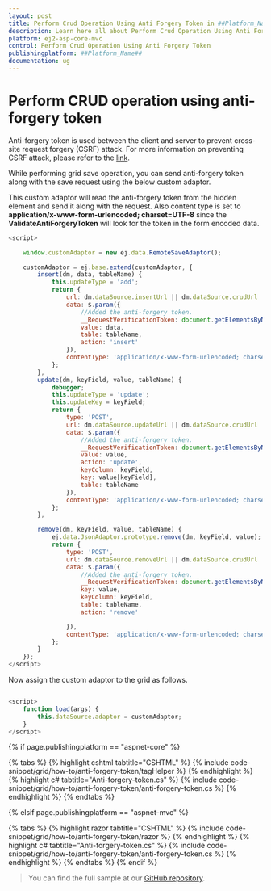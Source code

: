 ```yaml
---
layout: post
title: Perform Crud Operation Using Anti Forgery Token in ##Platform_Name## Grid Component
description: Learn here all about Perform Crud Operation Using Anti Forgery Token in Syncfusion ##Platform_Name## Grid component and more.
platform: ej2-asp-core-mvc
control: Perform Crud Operation Using Anti Forgery Token
publishingplatform: ##Platform_Name##
documentation: ug
---
```



# Perform CRUD operation using anti-forgery token

Anti-forgery token is used between the client and server to prevent cross-site request forgery (CSRF) attack. For more information on preventing CSRF attack, please refer to the [link]( https://docs.microsoft.com/en-us/aspnet/core/security/anti-request-forgery?view=aspnetcore-2.1#authentication-fundamentals).

While performing grid save operation, you can send anti-forgery token along with the save request using the below custom adaptor.

This custom adaptor will read the anti-forgery token from the hidden element and send it along with the request. Also content type is set to **application/x-www-form-urlencoded; charset=UTF-8** since the **ValidateAntiForgeryToken** will look for the token in the form encoded data.

```javascript
<script>

    window.customAdaptor = new ej.data.RemoteSaveAdaptor();

    customAdaptor = ej.base.extend(customAdaptor, {
        insert(dm, data, tableName) {
            this.updateType = 'add';
            return {
                url: dm.dataSource.insertUrl || dm.dataSource.crudUrl || dm.dataSource.url,
                data: $.param({
                    //Added the anti-forgery token.
                    __RequestVerificationToken: document.getElementsByName("__RequestVerificationToken")[0].value,
                    value: data,
                    table: tableName,
                    action: 'insert'
                }),
                contentType: 'application/x-www-form-urlencoded; charset=UTF-8'
            };
        },
        update(dm, keyField, value, tableName) {
            debugger;
            this.updateType = 'update';
            this.updateKey = keyField;
            return {
                type: 'POST',
                url: dm.dataSource.updateUrl || dm.dataSource.crudUrl || dm.dataSource.url,
                data: $.param({
                    //Added the anti-forgery token.
                    __RequestVerificationToken: document.getElementsByName("__RequestVerificationToken")[0].value,
                    value: value,
                    action: 'update',
                    keyColumn: keyField,
                    key: value[keyField],
                    table: tableName
                }),
                contentType: 'application/x-www-form-urlencoded; charset=UTF-8'
            };
        },

        remove(dm, keyField, value, tableName) {
            ej.data.JsonAdaptor.prototype.remove(dm, keyField, value);
            return {
                type: 'POST',
                url: dm.dataSource.removeUrl || dm.dataSource.crudUrl || dm.dataSource.url,
                data: $.param({
                    //Added the anti-forgery token.
                    __RequestVerificationToken: document.getElementsByName("__RequestVerificationToken")[0].value,
                    key: value,
                    keyColumn: keyField,
                    table: tableName,
                    action: 'remove'

                }),
                contentType: 'application/x-www-form-urlencoded; charset=UTF-8'
            };
        }
    });
</script>

```

Now assign the custom adaptor to the grid as follows.

```javascript

<script>
    function load(args) {
        this.dataSource.adaptor = customAdaptor;
    }
</script>

```

{% if page.publishingplatform == "aspnet-core" %}

{% tabs %}
{% highlight cshtml tabtitle="CSHTML" %}
{% include code-snippet/grid/how-to/anti-forgery-token/tagHelper %}
{% endhighlight %}
{% highlight c# tabtitle="Anti-forgery-token.cs" %}
{% include code-snippet/grid/how-to/anti-forgery-token/anti-forgery-token.cs %}
{% endhighlight %}
{% endtabs %}

{% elsif page.publishingplatform == "aspnet-mvc" %}

{% tabs %}
{% highlight razor tabtitle="CSHTML" %}
{% include code-snippet/grid/how-to/anti-forgery-token/razor %}
{% endhighlight %}
{% highlight c# tabtitle="Anti-forgery-token.cs" %}
{% include code-snippet/grid/how-to/anti-forgery-token/anti-forgery-token.cs %}
{% endhighlight %}
{% endtabs %}
{% endif %}



> You can find the full sample at our [GitHub repository](https://github.com/SyncfusionSamples/ej2-mvc-grid-antiforgerytoken).
